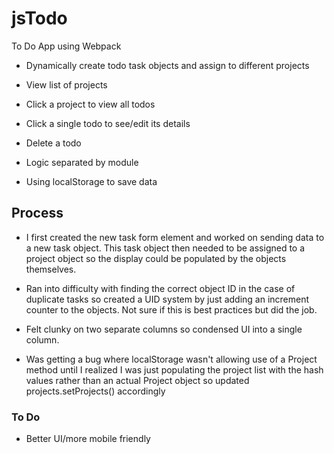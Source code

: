 # jsTodo
To Do App using Webpack

- Dynamically create todo task objects and assign to different projects

- View list of projects 

- Click a project to view all todos

- Click a single todo to see/edit its details

- Delete a todo

- Logic separated by module

- Using localStorage to save data

## Process

- I first created the new task form element and worked on sending data to a new task object. This task object then needed to be assigned to a project object so the display could be populated by the objects themselves. 

- Ran into difficulty with finding the correct object ID in the case of duplicate tasks so created a UID system by just adding an increment counter to the objects. Not sure if this is best practices but did the job.

- Felt clunky on two separate columns so condensed UI into a single column.

- Was getting a bug where localStorage wasn't allowing use of a Project method until I realized I was just populating the project list with the hash values rather than an actual Project object so updated projects.setProjects() accordingly

### To Do

- Better UI/more mobile friendly
